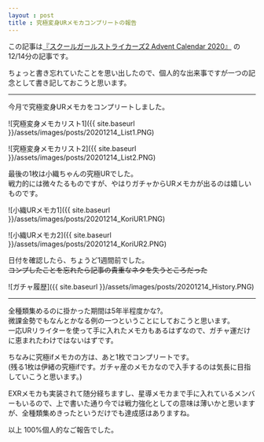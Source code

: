 ```yaml
---
layout : post
title : 究極変身URメモカコンプリートの報告
---
```


この記事は[『スクールガールストライカーズ2 Advent Calendar 2020』](https://adventar.org/calendars/5395) の12/14分の記事です。

ちょっと書き忘れていたことを思い出したので、個人的な出来事ですが一つの記念として書き記しておこうと思います。

---

今月で究極変身URメモカをコンプリートしました。

![究極変身メモカリスト1]({{ site.baseurl }}/assets/images/posts/20201214_List1.PNG)

![究極変身メモカリスト2]({{ site.baseurl }}/assets/images/posts/20201214_List2.PNG)

最後の1枚は小織ちゃんの究極URでした。  
戦力的には微々たるものですが、やはりガチャからURメモカが出るのは嬉しいものです。

![小織URメモカ1]({{ site.baseurl }}/assets/images/posts/20201214_KoriUR1.PNG)

![小織URメモカ2]({{ site.baseurl }}/assets/images/posts/20201214_KoriUR2.PNG)

日付を確認したら、ちょうど1週間前でした。  
~~コンプしたことを忘れたら記事の貴重なネタを失うところだった~~

![ガチャ履歴]({{ site.baseurl }}/assets/images/posts/20201214_History.PNG)

---

全種類集めるのに掛かった期間は5年半程度かな?。  
微課金勢でもなんとかなる例の一つということにしておこうと思います。  
一応URリライターを使って手に入れたメモカもあるはずなので、ガチャ運だけに恵まれたわけではないはずです。

ちなみに究極ifメモカの方は、あと1枚でコンプリートです。  
(残る1枚は伊緒の究極ifです。ガチャ産のメモカなので入手するのは気長に目指していこうと思います。)

EXRメモカも実装されて随分経ちますし、星導メモカまで手に入れているメンバーもいるので、上で書いた通り今では戦力強化としての意味は薄いかと思いますが、全種類集めきったというだけでも達成感はありますね。

以上 100%個人的なご報告でした。
